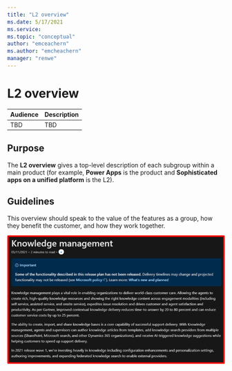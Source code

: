 ```yaml
---
title: "L2 overview"
ms.date: 5/17/2021
ms.service: 
ms.topic: "conceptual"
author: "emceachern"
ms.author: "emcheachern"
manager: "renwe"
---
```


# L2 overview

| Audience | Description |
|-------------|------------|
| TBD | TBD |

## Purpose
The **L2 overview** gives a top-level description of each subgroup within a main product (for example, **Power Apps** is the product and **Sophisticated apps on a unified platform** is the L2). 

## Guidelines
This overview should speak to the value of the features as a group, how they benefit the customer, and how they work together.


[![Example of an L2 overview](media/L2overview.png "Example of an L2 overview")](https://docs.microsoft.com/dynamics365-release-plan/2021wave1/service/dynamics365-customer-service/knowledge-management)



